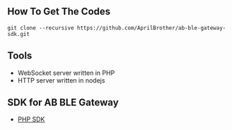 ## How To Get The Codes  ##

```
git clone --recursive https://github.com/AprilBrother/ab-ble-gateway-sdk.git
```

## Tools ##

* WebSocket server written in PHP
* HTTP server written in nodejs

## SDK for AB BLE Gateway

* [PHP SDK](https://github.com/AprilBrother/ab-ble-gateway-sdk-php)
